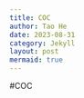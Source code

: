 ```yaml
---
title: COC
author: Tao He
date: 2023-08-31
category: Jekyll
layout: post
mermaid: true
---
```


#COC
